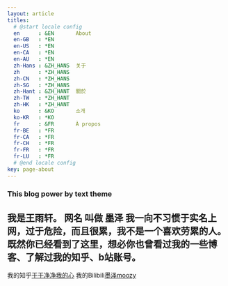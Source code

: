 ```yaml
---
layout: article
titles:
  # @start locale config
  en      : &EN       About
  en-GB   : *EN
  en-US   : *EN
  en-CA   : *EN
  en-AU   : *EN
  zh-Hans : &ZH_HANS  关于
  zh      : *ZH_HANS
  zh-CN   : *ZH_HANS
  zh-SG   : *ZH_HANS
  zh-Hant : &ZH_HANT  關於
  zh-TW   : *ZH_HANT
  zh-HK   : *ZH_HANT
  ko      : &KO       소개
  ko-KR   : *KO
  fr      : &FR       À propos
  fr-BE   : *FR
  fr-CA   : *FR
  fr-CH   : *FR
  fr-FR   : *FR
  fr-LU   : *FR
  # @end locale config
key: page-about
---
```


### This blog power by text theme ###
我是王雨轩。
网名 叫做 **墨泽**
我一向不习惯于实名上网，过于危险，而且很累，我不是一个喜欢劳累的人。
既然你已经看到了这里，想必你也曾看过我的一些博客、了解过我的知乎、b站账号。
---
我的知乎[干干净净我的心](https://www.zhihu.com/people/gan-gan-jing-jing-51-90 "干干净净我的心")
我的Bilibili[墨泽moozy]( https://space.bilibili.com/441318523 "欢迎您！")